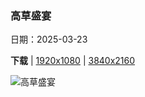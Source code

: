 ### 高草盛宴

日期：2025-03-23

**下载**  |  [1920x1080](https://cn.bing.com/th?id=OHR.ElephantGrass_ZH-CN7110191053_1920x1080.jpg)  |  [3840x2160](https://cn.bing.com/th?id=OHR.ElephantGrass_ZH-CN7110191053_UHD.jpg)

![高草盛宴](https://cn.bing.com/th?id=OHR.ElephantGrass_ZH-CN7110191053_1920x1080.jpg "沙漠象与小象在高高的草丛中觅食，纳米比亚 (© Christophe Courteau/Minden Pictures)")

